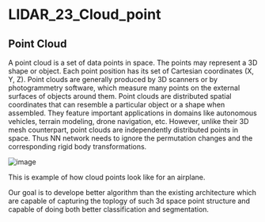 # LIDAR_23_Cloud_point

## Point Cloud
A point cloud is a set of data points in space. The points may represent a 3D shape or object. Each point position has its set of Cartesian coordinates (X, Y, Z). Point clouds are generally produced by 3D scanners or by photogrammetry software, which measure many points on the external surfaces of objects around them. 
Point clouds are distributed spatial coordinates that can resemble a particular object or a shape when assembled. They feature important applications in domains like autonomous vehicles, terrain modeling, drone navigation, etc. However, unlike their 3D mesh counterpart, point clouds are independently distributed points in space. Thus NN network needs to ignore the permutation changes and the corresponding rigid body transformations.



![image](https://user-images.githubusercontent.com/66965350/164991079-7e1b50a7-4225-427d-8ef6-fe831aa75881.png)



This is example of how cloud points look like for an airplane.


Our goal is to develope better algorithm than the existing architecture which are capable of capturing the toplogy of such 3d space point structure and capable of doing both  better classification and segmentation. 
